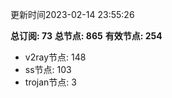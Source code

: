 更新时间2023-02-14 23:55:26

**总订阅: 73**
**总节点: 865**
**有效节点: 254**
- v2ray节点: 148
- ss节点: 103
- trojan节点: 3
